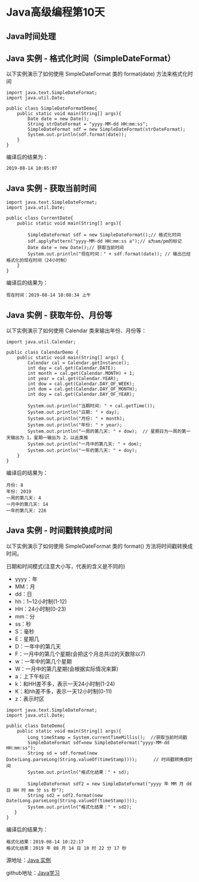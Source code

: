 # Java高级编程第10天
## Java时间处理

## Java 实例 - 格式化时间（SimpleDateFormat）

以下实例演示了如何使用 SimpleDateFormat 类的 format(date) 方法来格式化时间

```
import java.text.SimpleDateFormat;
import java.util.Date;
 
public class SimpleDateFormatDemo{
    public static void main(String[] args){
        Date date = new Date();
        String strDateFormat = "yyyy-MM-dd HH:mm:ss";
        SimpleDateFormat sdf = new SimpleDateFormat(strDateFormat);
        System.out.println(sdf.format(date));
    }
}
```
编译后的结果为：
```
2019-08-14 10:05:07

```
## Java 实例 - 获取当前时间
```
import java.text.SimpleDateFormat;
import java.util.Date;
 
public class CurrentDate{
    public static void main(String[] args){
        
        SimpleDateFormat sdf = new SimpleDateFormat();// 格式化时间 
        sdf.applyPattern("yyyy-MM-dd HH:mm:ss a");// a为am/pm的标记  
        Date date = new Date();// 获取当前时间 
        System.out.println("现在时间：" + sdf.format(date)); // 输出已经格式化的现在时间（24小时制） 
    } 
}
```
编译后的结果为：

```
现在时间：2019-08-14 10:08:34 上午
```
## Java 实例 - 获取年份、月份等
以下实例演示了如何使用 Calendar 类来输出年份、月份等：

```
import java.util.Calendar;
 
public class CalendarDemo {
    public static void main(String[] args) {
        Calendar cal = Calendar.getInstance();
        int day = cal.get(Calendar.DATE);
        int month = cal.get(Calendar.MONTH) + 1;
        int year = cal.get(Calendar.YEAR);
        int dow = cal.get(Calendar.DAY_OF_WEEK);
        int dom = cal.get(Calendar.DAY_OF_MONTH);
        int doy = cal.get(Calendar.DAY_OF_YEAR);
 
        System.out.println("当期时间: " + cal.getTime());
        System.out.println("日期: " + day);
        System.out.println("月份: " + month);
        System.out.println("年份: " + year);
        System.out.println("一周的第几天: " + dow);  // 星期日为一周的第一天输出为 1，星期一输出为 2，以此类推
        System.out.println("一月中的第几天: " + dom);
        System.out.println("一年的第几天: " + doy);
    }
}
```
编译后的结果为：

```
月份: 8
年份: 2019
一周的第几天: 4
一月中的第几天: 14
一年的第几天: 226
```
## Java 实例 - 时间戳转换成时间

以下实例演示了如何使用 SimpleDateFormat 类的 format() 方法将时间戳转换成时间。

日期和时间模式(注意大小写，代表的含义是不同的)
* yyyy：年
* MM：月
* dd：日
* hh：1~12小时制(1-12)
* HH：24小时制(0-23)
* mm：分
* ss：秒
* S：毫秒
* E：星期几
* D：一年中的第几天
* F：一月中的第几个星期(会把这个月总共过的天数除以7)
* w：一年中的第几个星期
* W：一月中的第几星期(会根据实际情况来算)
* a：上下午标识
* k：和HH差不多，表示一天24小时制(1-24)
* K：和hh差不多，表示一天12小时制(0-11)
* z：表示时区

```
import java.text.SimpleDateFormat;
import java.util.Date;
 
public class DateDemo{
    public static void main(String[] args){
        Long timeStamp = System.currentTimeMillis();  //获取当前时间戳
        SimpleDateFormat sdf=new SimpleDateFormat("yyyy-MM-dd HH:mm:ss");
        String sd = sdf.format(new Date(Long.parseLong(String.valueOf(timeStamp))));      // 时间戳转换成时间
        System.out.println("格式化结果：" + sd);
 
        SimpleDateFormat sdf2 = new SimpleDateFormat("yyyy 年 MM 月 dd 日 HH 时 mm 分 ss 秒");
        String sd2 = sdf2.format(new Date(Long.parseLong(String.valueOf(timeStamp))));
        System.out.println("格式化结果：" + sd2);
   }
}
```
编译后的结果为：

```
格式化结果：2019-08-14 10:22:17
格式化结果：2019 年 08 月 14 日 10 时 22 分 17 秒

```
源地址：[Java 实例](https://www.runoob.com/java/java-examples.html)

github地址：[Java学习](https://github.com/shaveKevin/SKJAVALearning)
 
		
 
		


		


		
	





